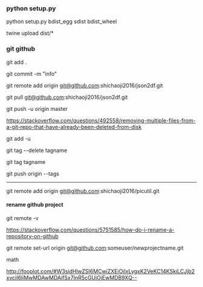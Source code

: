 
### python setup.py


python setup.py bdist_egg sdist bdist_wheel



twine upload dist/*

### git github

git add .

git commit -m "info"

git remote add origin git@github.com:shichaoji2016/json2df.git

git pull git@github.com:shichaoji2016/json2df.git

git push -u origin master


https://stackoverflow.com/questions/492558/removing-multiple-files-from-a-git-repo-that-have-already-been-deleted-from-disk

git add -u


git tag --delete tagname

git tag tagname

git push origin --tags

___

git remote add origin  git@github.com:shichaoji2016/picutil.git

#### rename github project

 git remote -v

https://stackoverflow.com/questions/5751585/how-do-i-rename-a-repository-on-github

git remote set-url origin git@github.com:someuser/newprojectname.git

math

http://fooplot.com/#W3sidHlwZSI6MCwiZXEiOiIxLygxK2VeKC14KSkiLCJjb2xvciI6IiMwMDAwMDAifSx7InR5cGUiOjEwMDB9XQ--
